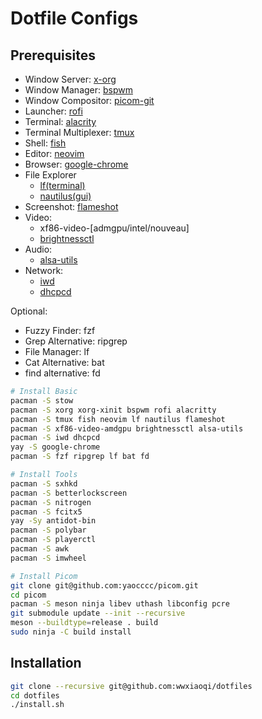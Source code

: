 # Dotfile Configs

## Prerequisites

- Window Server: [x-org](https://www.x.org/wiki/)
- Window Manager: [bspwm](https://github.com/baskerville/bspwm)
- Window Compositor: [picom-git](https://github.com/yaocccc/picom)
- Launcher: [rofi](https://github.com/davatorium/rofi)
- Terminal: [alacrity](https://github.com/alacritty/alacritty)
- Terminal Multiplexer: [tmux](https://github.com/tmux/tmux)
- Shell: [fish](https://github.com/fish-shell/fish-shell)
- Editor: [neovim](https://github.com/neovim/neovim)
- Browser: [google-chrome](https://aur.archlinux.org/packages/google-chrome)
- File Explorer
  - [lf(terminal)](https://github.com/gokcehan/lf)
  - [nautilus(gui)](https://wiki.gnome.org/Apps/Files)
- Screenshot: [flameshot](https://github.com/flameshot-org/flameshot)
- Video:
  - xf86-video-[admgpu/intel/nouveau]
  - [brightnessctl](https://github.com/Hummer12007/brightnessctl)
- Audio:
  - [alsa-utils](https://www.alsa-project.org/wiki/Main_Page)
- Network:
  - [iwd](https://git.kernel.org/pub/scm/network/wireless/iwd.git/)
  - [dhcpcd](https://roy.marples.name/projects/dhcpcd/)

Optional:

- Fuzzy Finder: fzf
- Grep Alternative: ripgrep
- File Manager: lf
- Cat Alternative: bat
- find alternative: fd

```bash
# Install Basic
pacman -S stow
pacman -S xorg xorg-xinit bspwm rofi alacritty
pacman -S tmux fish neovim lf nautilus flameshot
pacman -S xf86-video-amdgpu brightnessctl alsa-utils
pacman -S iwd dhcpcd
yay -S google-chrome
pacman -S fzf ripgrep lf bat fd
```

```bash
# Install Tools
pacman -S sxhkd
pacman -S betterlockscreen
pacman -S nitrogen
pacman -S fcitx5
yay -Sy antidot-bin
pacman -S polybar
pacman -S playerctl
pacman -S awk
pacman -S imwheel
```

```bash
# Install Picom
git clone git@github.com:yaocccc/picom.git
cd picom
pacman -S meson ninja libev uthash libconfig pcre
git submodule update --init --recursive
meson --buildtype=release . build
sudo ninja -C build install
```

## Installation

```bash
git clone --recursive git@github.com:wwxiaoqi/dotfiles
cd dotfiles
./install.sh
```
